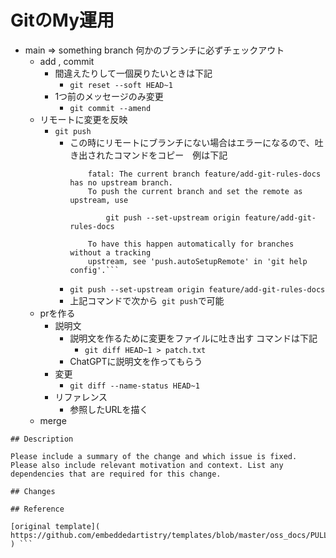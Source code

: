 # GitのMy運用

- main ⇒ something branch 何かのブランチに必ずチェックアウト
    - add , commit
        - 間違えたりして一個戻りたいときは下記
            - `git reset --soft HEAD~1`
        - 1つ前のメッセージのみ変更
            - `git commit --amend`
    - リモートに変更を反映
        - `git push` 
            - この時にリモートにブランチにない場合はエラーになるので、吐き出されたコマンドをコピー　例は下記
                ```PS C:\telework-reservation> git push
                    fatal: The current branch feature/add-git-rules-docs has no upstream branch.
                    To push the current branch and set the remote as upstream, use

                        git push --set-upstream origin feature/add-git-rules-docs

                    To have this happen automatically for branches without a tracking
                    upstream, see 'push.autoSetupRemote' in 'git help config'.```
            - `git push --set-upstream origin feature/add-git-rules-docs`
            - 上記コマンドで次から` git push`で可能
    - prを作る
        - 説明文
            - 説明文を作るために変更をファイルに吐き出す コマンドは下記
                - `git diff HEAD~1 > patch.txt`
            - ChatGPTに説明文を作ってもらう
        - 変更
            - `git diff --name-status HEAD~1`
        - リファレンス
            - 参照したURLを描く
    - merge

```
## Description

Please include a summary of the change and which issue is fixed. Please also include relevant motivation and context. List any dependencies that are required for this change.

## Changes

## Reference

[original template](
https://github.com/embeddedartistry/templates/blob/master/oss_docs/PULL_REQUEST_TEMPLATE/pull_request_template.md
) ```